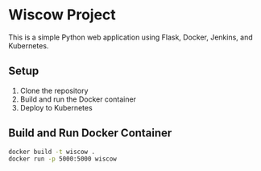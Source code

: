 # Wiscow Project

This is a simple Python web application using Flask, Docker, Jenkins, and Kubernetes.

## Setup

1. Clone the repository
2. Build and run the Docker container
3. Deploy to Kubernetes

## Build and Run Docker Container

```sh
docker build -t wiscow .
docker run -p 5000:5000 wiscow

